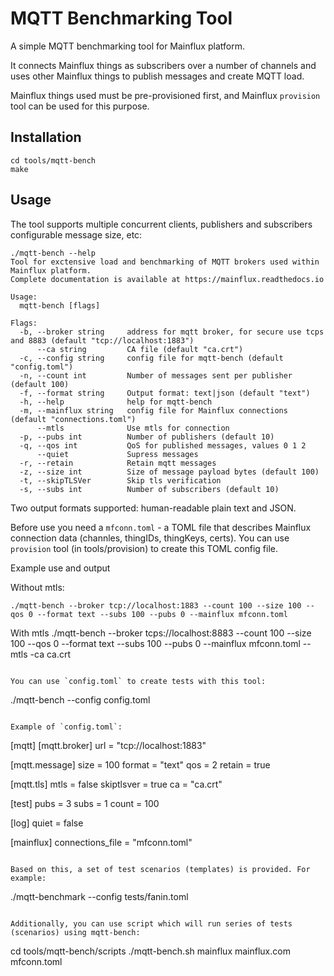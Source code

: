 # MQTT Benchmarking Tool

A simple MQTT benchmarking tool for Mainflux platform.

It connects Mainflux things as subscribers over a number of channels and
uses other Mainflux things to publish messages and create MQTT load.

Mainflux things used must be pre-provisioned first, and Mainflux `provision` tool can be used for this purpose.

## Installation
```
cd tools/mqtt-bench
make
```

## Usage
The tool supports multiple concurrent clients, publishers and subscribers configurable message size, etc:

```
./mqtt-bench --help
Tool for exctensive load and benchmarking of MQTT brokers used within Mainflux platform.
Complete documentation is available at https://mainflux.readthedocs.io

Usage:
  mqtt-bench [flags]

Flags:
  -b, --broker string     address for mqtt broker, for secure use tcps and 8883 (default "tcp://localhost:1883")
      --ca string         CA file (default "ca.crt")
  -c, --config string     config file for mqtt-bench (default "config.toml")
  -n, --count int         Number of messages sent per publisher (default 100)
  -f, --format string     Output format: text|json (default "text")
  -h, --help              help for mqtt-bench
  -m, --mainflux string   config file for Mainflux connections (default "connections.toml")
      --mtls              Use mtls for connection
  -p, --pubs int          Number of publishers (default 10)
  -q, --qos int           QoS for published messages, values 0 1 2
      --quiet             Supress messages
  -r, --retain            Retain mqtt messages
  -z, --size int          Size of message payload bytes (default 100)
  -t, --skipTLSVer        Skip tls verification
  -s, --subs int          Number of subscribers (default 10)
```

Two output formats supported: human-readable plain text and JSON.

Before use you need a `mfconn.toml` - a TOML file that describes Mainflux connection data (channles, thingIDs, thingKeys, certs).
You can use `provision` tool (in tools/provision) to create this TOML config file.

Example use and output

Without mtls:
```
./mqtt-bench --broker tcp://localhost:1883 --count 100 --size 100 --qos 0 --format text --subs 100 --pubs 0 --mainflux mfconn.toml
```

With mtls
./mqtt-bench --broker tcps://localhost:8883 --count 100 --size 100 --qos 0 --format text --subs 100 --pubs 0 --mainflux mfconn.toml --mtls -ca ca.crt
```

You can use `config.toml` to create tests with this tool:

```
./mqtt-bench --config config.toml
```

Example of `config.toml`:

```
[mqtt]
  [mqtt.broker]
  url = "tcp://localhost:1883"

  [mqtt.message]
  size = 100
  format = "text"
  qos = 2
  retain = true

  [mqtt.tls]
  mtls = false
  skiptlsver = true
  ca = "ca.crt"

[test]
pubs = 3
subs = 1
count = 100

[log]
quiet = false

[mainflux]
connections_file = "mfconn.toml"
```

Based on this, a set of test scenarios (templates) is provided. For example:

```
./mqtt-benchmark --config tests/fanin.toml
```

Additionally, you can use script which will run series of tests (scenarios) using mqtt-bench:

```
cd tools/mqtt-bench/scripts
./mqtt-bench.sh mainflux mainflux.com mfconn.toml

```
